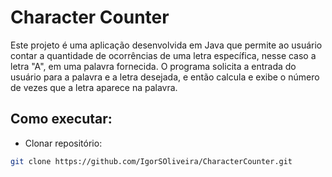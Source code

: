 # Character Counter
Este projeto é uma aplicação desenvolvida em Java que permite ao usuário contar a quantidade de ocorrências de uma letra específica, nesse caso a letra "A", em uma palavra fornecida. O programa solicita a entrada do usuário para a palavra e a letra desejada, e então calcula e exibe o número de vezes que a letra aparece na palavra.

## Como executar:
- Clonar repositório:

```bash
git clone https://github.com/IgorSOliveira/CharacterCounter.git
